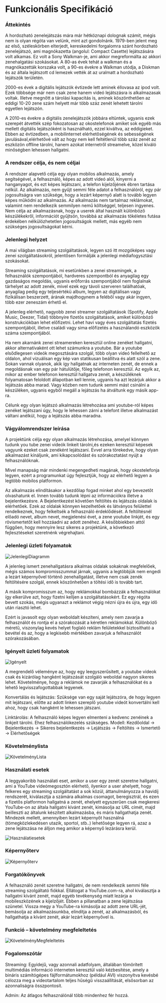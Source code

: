 # Funkcionális Specifikáció


### Áttekintés

A hordozható zenelejátszás mára már hétköznapi dolognak számit, mégis nem is olyan régóta van velünk, mint azt gondolnánk. 1979-ben jelent meg az első, széleskörben elterjedt, kereskedelmi forgalomra szánt hordozható zenelejátszó, ami magnókazetta (angolul: Compact Casette) lejátszására volt alkamas. Ez volt a Sony Walkman-je, ami akkor megreformálta az akkori zenehalgatási szokásokat. A 80-as évek tehát a walkman és a magnókazetták korszaka volt, a 90-es évekre a Walkman utódja, a Diskman és az általa lejátszott cd lemezek vették át az uralmatt a hordozható lejátszók területén. 

2000-es évek a digitális lejátszók évtizede lett aminek éllovasa az ipod volt. Ezek többsége már nem csak zene hanem videó lejátszásra is alkalmazasak voltak. Illetve megnőtt a tárolási kapacitás is, aminek köszönthetően az eddigi 10-20 zene szám helyett már több száz zenét lehetett tárolni egyetlen lejátszón.

A 2010-es évekre a digitális zenelejátszók jobbára eltüntek, ugyanis ezek szerepét átvették szép fokozatosan az okostelefonok amiket sok egyéb más mellett digitális lejátszóként is használható, ezzel kiváltva, az eddigieket. Ebben az évtizedben, a mobilinternet elérhetőségének és sebességének javulásával,elérhetővé vált az hogy nem kell feltétlenül több száz zenét az eszközön offline tárolni, hanem azokat internetről streamelve, közel kiváló minőségben lehessen hallgatni.

### A rendszer célja, és nem céljai
A rendszer alapvető célja egy olyan mobilos alkalmazás, amely segítségével, a felhasználó, képes az adott videó alól, kinyerni a hanganyagot, és ezt képes lejátszani, a telefon kijelzőjének ébren tartása nélkül. 
Az alkalmazás, nem gyűjt semmi féle adatot a felhasználóról, egy pár jogosultságra van szüksége, hogy a lezárt képernyő alatt is tovább legyen képes működni az alkalmazás. Az alkalmazás nem tartalmaz reklámokat, valamint nem rendelkezik semmilyen nemű költséggel, teljesen ingyenes. 
Nem célja az alkalmazásnak, hogy a userek által használt különböző készülékekről, információt gyűjtsön, továbbá az alkalmazás tökéletes futása érdekében nélkülözhetetlen jogosultságok mellett, más egyéb nem szükséges jogosultságokat kérni.


### Jelenlegi helyzet

A mai világban streaming szolgáltatások, legyen szó itt mozgóképes vagy zenei szolgáltatásokról, jelentősen formálják a jelenlegi médiafogysztási szokásokat.

Streaming szolgáltatások, mi esetünkben a zenei streamingek, a felhasználók szempontjából, hardveres szempontból és anyagilag egy gazdaságos megoldás, ugyanis erőforrás szempontjából nem foglalnak tárhelyet az adott zenék, mivel ezek egy távoli szerveren találhatóak, anyagilag pedig egy teljesértékü album, legyen az digitálisan vagy fizikálisan beszerzett, árának majdhogynem a feléből vagy akár ingyen, több ezer zeneszám érhető el. 

A jelenleg elérhető, nagyobb zenei streamer szolgáltatások  (Spotify, Apple Music, Deezer, Tidal) többnyire fizetős szolgáltatások, amiket különböző konstrukciókban lehet előfizetni. Lehet havi vagy éves szolgáltatás fizetés szempontjából, illetve családi vagy sima előfizetés a használandó eszközök száma szempontjából. 

Ha nem akarnánk zenei streamereken keresztül online zenéket hallgatni, akkor alternatívaként ott lehet számunkra a youtube. Bár a youtube elsődlegesen videók megosztására szolgál, több olyan videó fellelhető az oldalon, ahol vizuálisan egy kép van statikusan beállítva és alatt szól a zene. Sokan vannak olyanok, akik így hallgatnak az interneten zenét, de ennek a megoldásnak van egy pár hátulütője, főleg telefonon keresztül. Az egyik az, mikor az ember telefonon keresztül hallgatva zenét, a készüléknek folyamatosan feloldott állapotban kell lennie, ugyanis ha azt lezárjuk akkor a lejátszás abba marad. Vagy közben nem tudunk semmi mást csinálni a készüléken, ugyanis egyből megáll a lejátszás ha átváltunk egy másik app-ra.

Célunk egy olyan lejátszó alkalmazás létrehozása ami youtube-ról képes zenéket lejátszani úgy, hogy le lehessen zárni a telefont illetve alkalmazást váltani anélkül, hogy a lejátszás abba maradna.

### Vágyálomrendszer leírása

A projektünk célja egy olyan alkalmazás létrehozása, amelyel könnyen tudunk you tube zenei videók linkeit tárolni,és ezeken keresztül képesek vagyunk ezeket csak zenéként lejátszani. Evvel arra törekedve, hogy olyan alkalmazást kínáljunk, ami kikapcsolódást és szórakoztatást nyújt a felhasználóknak.

Mivel manapság már mindenki megengedheti magának, hogy okostelefonja legyen, ezért a programunkat úgy fejlesztjük, hogy az elérhető legyen a legtöbb mobilos platformon.

Az alkalmazás elindításakor a kezdőlap fogad minket ahol egy bevezetőt olvashatunk el. Innen tovább tudunk lépni az információkra illetve a bejelentkezésre. A Bejelentkezést követően feltöltés és lejátszás oldalak is elérhetőek. Ezek az oldalak könnyen kezelhetőek és látványos felülettel rendelkeznek, hogy felkeltsék a felhasználó érdeklődését. A feltöltésnél előadó nevet, album nevet, megjelenési évet, a zene youtube linkjét, és egy rövismertetőt kell hozzáadni az adott zenéhez.
A későbbiekben attól függően, hogy mennyire lesz sikeres a projektünk, a következő fejlesztéseket szeretnénk végrehajtani.

### Jelenlegi üzleti folyamatok

![JelenlegiDiagramm](/Pictures/JelenlegiDiagramm.png)

A jelenleg ismert zenehallgatásra alkalmas oldalak sokaknak megfelelőek, mégis számos kompromisszummal járnak, ugyanis a legtöbbjük nem engedi a lezárt képernyővel történő zenehallgatást, illetve nem csak zenék feltöltésére szolgál, ennek köszönhetően a töltési idő is tovább tart.

A másik kompromisszum az, hogy reklámokkal bombázzák a felhasználókat így elkerülve azt, hogy fizetni kelljen a szolgáltatásokért. Ez egy régóta bevett szokás, mégis ugyanazt a reklámot végig nézni újra és újra, egy idő után riasztó lehet. 

Ezért is javasolt egy olyan weboldalt készíteni, amely nem zavarja a felhasználót és rontja el a szórakozását a kéretlen reklámokkal.
Különböző méretű, viszonylag kevés helyet foglaló reklám felületekkel biztosítható a bevétel és az, hogy a legkisebb mértékben zavarjuk a felhasználót szórakozásában.

### Igényelt üzleti folyamatok

![Igényelt](/Pictures/IgenyeltDiagramm.png)

A megrendelő véleménye az, hogy egy leegyszerűsített, a youtube videok csak és kizárólag hangként lejátszását szolgáló weboldal nagyon sikeres lehet. Követelménye, hogy a reklámok ne zavarják a felhasználókat és a lehető legvisszafogottabbak legyenek.

Konvertálás és lejátszás: Szüksége van egy saját lejátszóra, de hogy legyen mit lejátszani, előtte az adott linken szereplő youtube videót konvertálni kell ahoz, hogy csak hangként le lehessen játszani.

Linktárolás: A felhasználó képes legyen elmenteni a kedvenc zenéinek a linkjeit tárolni. Ehez felhasználókezelés szükséges.
Modell: Kezdőoldal -> Bejelentkezés -> Sikeres bejelentkezés -> Lejátszás -> Feltöltés -> Ismertető -> Elérhetőségek

### Követelménylista

![KövetelményLista](/Pictures/kovetelmenylista.png)

### Használati esetek

A leggyakoribb használati eset, amikor a user egy zenét szeretne hallgatni, ami a YouTube videómegosztón elérhető, ilyenkor a user ahelyett, hogy felkeres egy streaming szolgáltatást a sok közül, áttanulmányozza a havidíj rendszerét, kiválasztja a számára alkalmas csomagot, beregisztrál, és ezen a fizetős platformon hallgatná a zenét, ehelyett egyszerűen csak megkeresi YouTube-on az általa hallgatni kívánt zenét, kimásolja az URL címét, majd beilleszti az általunk készített alkalmazásba, és máris hallgathatja zenét. Mindezek mellett, amennyiben lezárt képernyőt használná (tömegközlekedésen utazik, sportol, stb..) lehetősége legyen rá, azaz a zene lejátszása ne álljon meg amikor a képernyő lezárásra kerül.

![Használatiesetek](/Pictures/Usecases.png)

### Képernyőterv

![Képernyőterv](/Pictures/screen.png)

### Forgatókönyvek

A felhasználó zenét szeretne hallgatni, de nem rendelkezik semmi féle streaming szolgáltató fiókkal. 
Ellátogat a YouTube.com-ra, ahol kiválasztja a hallgatni kívánt zenét, majd egyéb tevékenység miatt lezárja a mobileszközének a kijelzőjét. Ebben a pillanatban a zene lejátszása szünetel. 
Vissza megy a YouTube-ra kimásolja az adott zene URL-jét, bemásolja az alkalmazásunkba, elindítja a zenét, az alkalmazásból, és hallgathatja a kívánt zenét, akár lezárt képernyővel is.

### Funkció – követelmény megfeleltetés

![KövetelményMegfeleltetés](/Pictures/kovetelmenylista.png)


### Fogalomszótár

Streaming: Egyidejű, vagy azonnali adatfolyam, általában tömörített multimédiás információ interneten keresztül való kézbesítése, 
amely a bináris számítógépes fájlformátumokhoz (például AVI) viszonyítva kevésbé célozza meg a videotartalom teljes hűségű visszaállítását, 
elsősorban az azonnaliságra összpontosít.

Admin: Az átlagos felhasználónál több mindenhez fér hozzá.
